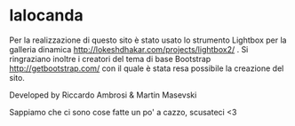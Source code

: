 # lalocanda
Per la realizzazione di questo sito è stato usato lo strumento Lightbox per la galleria dinamica http://lokeshdhakar.com/projects/lightbox2/ .
Si ringraziano inoltre i creatori del tema di base Bootstrap http://getbootstrap.com/ con il quale è stata resa possibile la creazione del sito.

Developed by Riccardo Ambrosi & Martin Masevski

Sappiamo che ci sono cose fatte un po' a cazzo, scusateci <3
